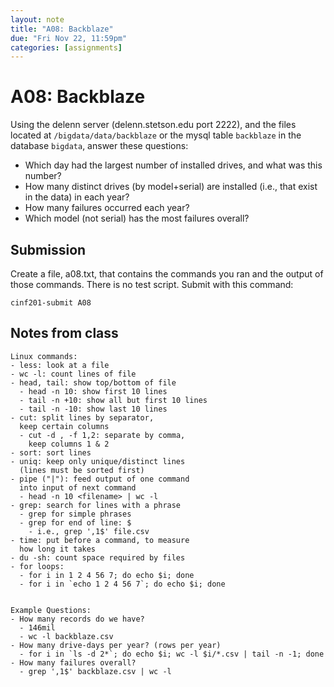 ```yaml
---
layout: note
title: "A08: Backblaze"
due: "Fri Nov 22, 11:59pm"
categories: [assignments]
---
```


# A08: Backblaze

Using the delenn server (delenn.stetson.edu port 2222), and the files located at `/bigdata/data/backblaze` or the mysql table `backblaze` in the database `bigdata`, answer these questions:

- Which day had the largest number of installed drives, and what was this number?
- How many distinct drives (by model+serial) are installed (i.e., that exist in the data) in each year?
- How many failures occurred each year?
- Which model (not serial) has the most failures overall?

## Submission

Create a file, a08.txt, that contains the commands you ran and the output of those commands. There is no test script. Submit with this command:

~~~
cinf201-submit A08
~~~

## Notes from class

```
Linux commands:
- less: look at a file
- wc -l: count lines of file
- head, tail: show top/bottom of file
  - head -n 10: show first 10 lines
  - tail -n +10: show all but first 10 lines
  - tail -n -10: show last 10 lines
- cut: split lines by separator,
  keep certain columns
  - cut -d , -f 1,2: separate by comma,
    keep columns 1 & 2
- sort: sort lines
- uniq: keep only unique/distinct lines
  (lines must be sorted first)
- pipe ("|"): feed output of one command
  into input of next command
  - head -n 10 <filename> | wc -l
- grep: search for lines with a phrase
  - grep for simple phrases
  - grep for end of line: $
    - i.e., grep ',1$' file.csv
- time: put before a command, to measure
  how long it takes
- du -sh: count space required by files
- for loops:
  - for i in 1 2 4 56 7; do echo $i; done
  - for i in `echo 1 2 4 56 7`; do echo $i; done


Example Questions:
- How many records do we have?
  - 146mil
  - wc -l backblaze.csv
- How many drive-days per year? (rows per year)
  - for i in `ls -d 2*`; do echo $i; wc -l $i/*.csv | tail -n -1; done
- How many failures overall?
  - grep ',1$' backblaze.csv | wc -l
```


